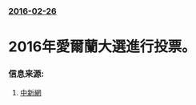 ### [2016-02-26](/news/2016/02/26/index.md)

##### 
# 2016年愛爾蘭大選進行投票。 




### 信息来源:

1. [中新網](http://www.chinanews.com/gj/2016/02-29/7776764.shtml)
